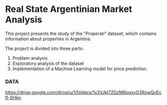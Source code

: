# Real State Argentinian Market Analysis



This project presents the study of the "Properati" dataset, which contains information about properties in Argentina. 

The project is divided into three parts: 

1. Problem analysis
2. Exploratory analysis of the dataset
3. Implementation of a Machine Learning model for price prediction.


### DATA

https://drive.google.com/drive/u/1/folders/1y3VJkI7ZGzM6pgxvG3RxwQvEcfl-SHkn
